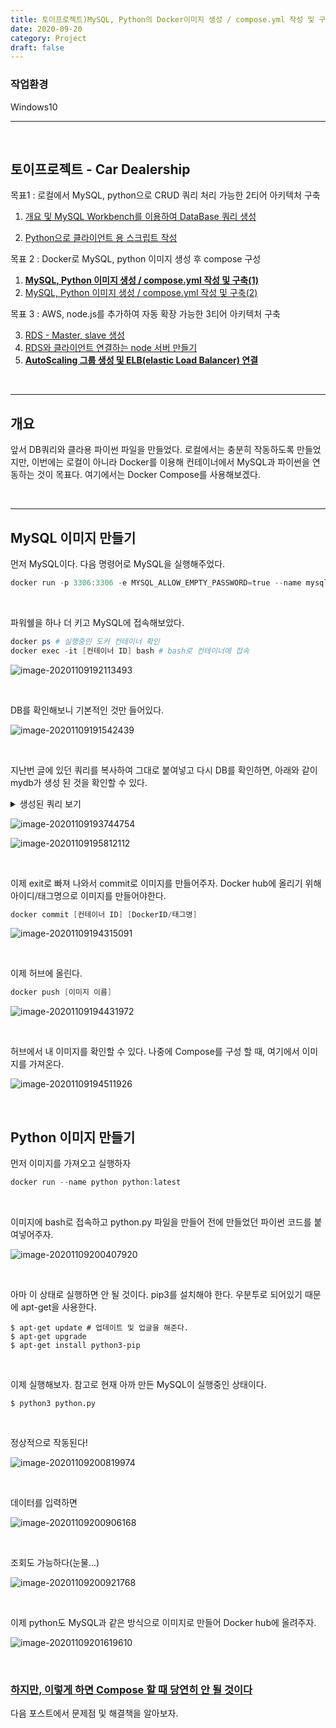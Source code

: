 ```yaml
---
title: 토이프로젝트)MySQL, Python의 Docker이미지 생성 / compose.yml 작성 및 구축(1)
date: 2020-09-20
category: Project
draft: false
---
```


### 작업환경

Windows10

---

<br/>

## 토이프로젝트 - Car Dealership

목표1 : 로컬에서 MySQL, python으로 CRUD 쿼리 처리 가능한 2티어 아키텍처 구축

1. [개요 및 MySQL Workbench를 이용하여 DataBase 쿼리 생성](https://jeonghoon.netlify.app/Project/miniproject/mini_query/)

2. [Python으로 클라이언트 용  스크립트 작성](https://jeonghoon.netlify.app/Project/miniproject/mini_python/)

목표 2 : Docker로 MySQL, python 이미지 생성 후 compose 구성

1. [**<u>MySQL, Python 이미지 생성 / compose.yml 작성 및 구축(1)</u>**](https://jeonghoon.netlify.app/Project/miniproject/mini_docker_images/)
2. [MySQL, Python 이미지 생성 / compose.yml 작성 및 구축(2)](https://jeonghoon.netlify.app/Project/miniproject/mini_docker_compose/)

목표 3 : AWS, node.js를 추가하여 자동 확장 가능한 3티어 아키텍처 구축

3. [RDS - Master, slave 생성](https://jeonghoon.netlify.app/Project/miniproject/mini_rds/)
4. [RDS와 클라이언트 연결하는 node 서버 만들기](https://jeonghoon.netlify.app/Project/miniproject/mini_node/)
5. [**<u>AutoScaling 그룹 생성 및 ELB(elastic Load Balancer) 연결</u>**](https://jeonghoon.netlify.app/Project/miniproject/mini_autoscaling/)

<br/>

---

## 개요

앞서 DB쿼리와 클라용 파이썬 파일을 만들었다. 로컬에서는 충분히 작동하도록 만들었지만, 이번에는 로컬이 아니라 Docker를 이용해 컨테이너에서 MySQL과 파이썬을 연동하는 것이 목표다. 여기에서는  Docker Compose를 사용해보겠다.

<br/>

---



## MySQL 이미지 만들기

먼저 MySQL이다. 다음 명령어로 MySQL을 실행해주었다. 

```powershell
docker run -p 3306:3306 -e MYSQL_ALLOW_EMPTY_PASSWORD=true --name mysql mysql:5.7
```

<br/>

파워쉘을 하나 더 키고 MySQL에 접속해보았다.

```powershell
docker ps # 실행중인 도커 컨테이너 확인
docker exec -it [컨테이너 ID] bash # bash로 컨테이너에 접속
```

![image-20201109192113493](mini_docker_images.assets/image-20201109192113493.png)

<br/>

DB를 확인해보니 기본적인 것만 들어있다.

![image-20201109191542439](mini_docker_images.assets/image-20201109191542439.png)

<br/>

지난번 글에 있던 쿼리를 복사하여 그대로 붙여넣고 다시 DB를 확인하면, 아래와 같이 mydb가 생성 된 것을 확인할 수 있다.

<details> <summary>생성된 쿼리 보기</summary> <div markdown="1">


```sql
-- MySQL Workbench Forward Engineering

SET @OLD_UNIQUE_CHECKS=@@UNIQUE_CHECKS, UNIQUE_CHECKS=0;
SET @OLD_FOREIGN_KEY_CHECKS=@@FOREIGN_KEY_CHECKS, FOREIGN_KEY_CHECKS=0;
SET @OLD_SQL_MODE=@@SQL_MODE, SQL_MODE='ONLY_FULL_GROUP_BY,STRICT_TRANS_TABLES,NO_ZERO_IN_DATE,NO_ZERO_DATE,ERROR_FOR_DIVISION_BY_ZERO,NO_ENGINE_SUBSTITUTION';

-- -----------------------------------------------------
-- Schema mydb
-- -----------------------------------------------------

-- -----------------------------------------------------
-- Schema mydb
-- -----------------------------------------------------
CREATE SCHEMA IF NOT EXISTS `mydb` DEFAULT CHARACTER SET utf8 ;
USE `mydb` ;

-- -----------------------------------------------------
-- Table `mydb`.`sales_person`
-- -----------------------------------------------------
CREATE TABLE IF NOT EXISTS `mydb`.`sales_person` (
  `sales_id` INT auto_increment,
  `sales_name` VARCHAR(45) NULL,
  `sales_phone`  VARCHAR(45) NULL,
  PRIMARY KEY (`sales_id`))
ENGINE = InnoDB;


-- -----------------------------------------------------
-- Table `mydb`.`Car`
-- -----------------------------------------------------
CREATE TABLE IF NOT EXISTS `mydb`.`Car` (
  `car_id` INT auto_increment,
  `car_name` varchar(50),
  `color` VARCHAR(45) NULL,
  `made_by` VARCHAR(45) NULL,
  `sales` varchar(50) default 'onSale',
  PRIMARY KEY (`car_id`))
ENGINE = InnoDB;


-- -----------------------------------------------------
-- Table `mydb`.`Customer`
-- -----------------------------------------------------
CREATE TABLE IF NOT EXISTS `mydb`.`Customer` (
  `cust_id` INT auto_increment,
  `cust_name` VARCHAR(45) NULL,
  `cust_phone` VARCHAR(45) NULL,
  `cust_birth` int NULL,
  PRIMARY KEY (`cust_id`))
ENGINE = InnoDB;


-- -----------------------------------------------------
-- Table `mydb`.`Sales_invoice`
-- -----------------------------------------------------
CREATE TABLE IF NOT EXISTS `mydb`.`Sales_invoice` (
  `invoice_number` INT auto_increment,
  `sales_id` INT NOT NULL,
  `cust_id` INT NOT NULL,
  `car_id` INT NOT NULL,
  PRIMARY KEY (`invoice_number`),
  INDEX `fk_Sales_invoice_sales_person1_idx` (`sales_id` ASC) ,
  INDEX `fk_Sales_invoice_Customer1_idx` (`cust_id` ASC) ,
  INDEX `fk_Sales_invoice_Car1_idx` (`car_id` ASC) ,
  CONSTRAINT `fk_Sales_invoice_sales_person1`
    FOREIGN KEY (`sales_id`)
    REFERENCES `mydb`.`sales_person` (`sales_id`)
    ON DELETE NO ACTION
    ON UPDATE NO ACTION,
  CONSTRAINT `fk_Sales_invoice_Customer1`
    FOREIGN KEY (`cust_id`)
    REFERENCES `mydb`.`Customer` (`cust_id`)
    ON DELETE NO ACTION
    ON UPDATE NO ACTION,
  CONSTRAINT `fk_Sales_invoice_Car1`
    FOREIGN KEY (`car_id`)
    REFERENCES `mydb`.`Car` (`car_id`)
    ON DELETE NO ACTION
    ON UPDATE NO ACTION)
ENGINE = InnoDB;


-- -----------------------------------------------------
-- Table `mydb`.`Service_ticket`
-- -----------------------------------------------------
CREATE TABLE IF NOT EXISTS `mydb`.`Service_ticket` (
  `Service_ticket_id` INT auto_increment,
  `price` VARCHAR(45) NULL,
  `cust_id` INT NOT NULL,
  `car_id` INT NOT NULL,
  PRIMARY KEY (`Service_ticket_id`, `car_id`),
  INDEX `fk_Service_ticket_Customer1_idx` (`cust_id` ASC) ,
  INDEX `fk_Service_ticket_Car1_idx` (`car_id` ASC) ,
  CONSTRAINT `fk_Service_ticket_Customer1`
    FOREIGN KEY (`cust_id`)
    REFERENCES `mydb`.`Customer` (`cust_id`)
    ON DELETE NO ACTION
    ON UPDATE NO ACTION,
  CONSTRAINT `fk_Service_ticket_Car1`
    FOREIGN KEY (`car_id`)
    REFERENCES `mydb`.`Car` (`car_id`)
    ON DELETE NO ACTION
    ON UPDATE NO ACTION)
ENGINE = InnoDB;


-- -----------------------------------------------------
-- Table `mydb`.`mechanics`
-- -----------------------------------------------------
CREATE TABLE IF NOT EXISTS `mydb`.`mechanics` (
  `mechanic_id` varchar(45) not null,
  `mechanic_name` VARCHAR(45) NULL,
  `MON` VARCHAR(45) NULL,
  `TUE` VARCHAR(45) NULL,
  `WED` VARCHAR(45) NULL,
  `THU` VARCHAR(45) NULL,
  `FRI` VARCHAR(45) NULL,
  PRIMARY KEY (`mechanic_id`))
ENGINE = InnoDB;


-- -----------------------------------------------------
-- Table `mydb`.`part`
-- -----------------------------------------------------
CREATE TABLE IF NOT EXISTS `mydb`.`part` (
  `part_id` INT auto_increment,
  PRIMARY KEY (`part_id`))
ENGINE = InnoDB;


-- -----------------------------------------------------
-- Table `mydb`.`Used_part`
-- -----------------------------------------------------
CREATE TABLE IF NOT EXISTS `mydb`.`Used_part` (
  `used_part_id`int auto_increment,
  `part_id` INT NOT NULL,
  `Service_ticket_id` INT NOT NULL,
  PRIMARY KEY (`used_part_id`, `part_id`, `Service_ticket_id`),
  INDEX `fk_part_has_Service_ticket_Service_ticket1_idx` (`Service_ticket_id` ASC) ,
  INDEX `fk_part_has_Service_ticket_part1_idx` (`part_id` ASC) ,
  CONSTRAINT `fk_part_has_Service_ticket_part1`
    FOREIGN KEY (`part_id`)
    REFERENCES `mydb`.`part` (`part_id`)
    ON DELETE NO ACTION
    ON UPDATE NO ACTION,
  CONSTRAINT `fk_part_has_Service_ticket_Service_ticket1`
    FOREIGN KEY (`Service_ticket_id`)
    REFERENCES `mydb`.`Service_ticket` (`Service_ticket_id`)
    ON DELETE NO ACTION
    ON UPDATE NO ACTION)
ENGINE = InnoDB;


-- -----------------------------------------------------
-- Table `mydb`.`service`
-- -----------------------------------------------------
CREATE TABLE IF NOT EXISTS `mydb`.`service` (
  `service_id` INT auto_increment,
  PRIMARY KEY (`service_id`))
ENGINE = InnoDB;


-- -----------------------------------------------------
-- Table `mydb`.`mechanics_service`
-- -----------------------------------------------------
CREATE TABLE IF NOT EXISTS `mydb`.`mechanics_service` (
  `mechanics_service_id` int auto_increment,
  `mechanic_id` varchar(45) not null,
  `ticket_Service_ticket_id` INT NOT NULL,
  `service_service_id` INT NOT NULL,
  PRIMARY KEY (`mechanics_service_id`, `mechanic_id`, `ticket_Service_ticket_id`, `service_service_id`),
  INDEX `fk_mechanics_has_Service_ticket_Service_ticket1_idx` (`ticket_Service_ticket_id` ASC) ,
  INDEX `fk_mechanics_has_Service_ticket_mechanics1_idx` (`mechanic_id` ASC) ,
  INDEX `fk_mechanics(1)_service1_idx` (`service_service_id` ASC) ,
  CONSTRAINT `fk_mechanics_has_Service_ticket_mechanics1`
    FOREIGN KEY (`mechanic_id`)
    REFERENCES `mydb`.`mechanics` (`mechanic_id`)
    ON DELETE NO ACTION
    ON UPDATE NO ACTION,
  CONSTRAINT `fk_mechanics_has_Service_ticket_Service_ticket1`
    FOREIGN KEY (`ticket_Service_ticket_id`)
    REFERENCES `mydb`.`Service_ticket` (`Service_ticket_id`)
    ON DELETE NO ACTION
    ON UPDATE NO ACTION,
  CONSTRAINT `fk_mechanics(1)_service1`
    FOREIGN KEY (`service_service_id`)
    REFERENCES `mydb`.`service` (`service_id`)
    ON DELETE NO ACTION
    ON UPDATE NO ACTION)
ENGINE = InnoDB;


SET SQL_MODE=@OLD_SQL_MODE;
SET FOREIGN_KEY_CHECKS=@OLD_FOREIGN_KEY_CHECKS;
SET UNIQUE_CHECKS=@OLD_UNIQUE_CHECKS;
```

</div> </details>

![image-20201109193744754](mini_docker_images.assets/image-20201109193744754.png)

![image-20201109195812112](mini_docker_images.assets/image-20201109195812112.png)

<br/>

이제 exit로 빠져 나와서 commit로 이미지를 만들어주자. Docker hub에 올리기 위해 아이디/태그명으로 이미지를 만들어야한다.

```powershell
docker commit [컨테이너 ID] [DockerID/태그명]
```

![image-20201109194315091](mini_docker_images.assets/image-20201109194315091.png)

<br/>

이제 허브에 올린다. 

```powershell
docker push [이미지 이름]
```

![image-20201109194431972](mini_docker_images.assets/image-20201109194431972.png)

<br/>

허브에서 내 이미지를 확인할 수 있다. 나중에 Compose를 구성 할 때, 여기에서 이미지를 가져온다.

![image-20201109194511926](mini_docker_images.assets/image-20201109194511926.png)

<br/>

## Python 이미지 만들기

먼저 이미지를 가져오고 실행하자

```powershell
docker run --name python python:latest
```

<br/>

이미지에 bash로 접속하고 python.py 파일을 만들어 전에 만들었던 파이썬 코드를 붙여넣어주자.

![image-20201109200407920](mini_docker_images.assets/image-20201109200407920.png)

<br/>

아마 이 상태로 실행하면 안 될 것이다. pip3를 설치해야 한다. 우분투로 되어있기 때문에 apt-get을 사용한다.

```shell
$ apt-get update # 업데이트 및 업글을 해준다.
$ apt-get upgrade
$ apt-get install python3-pip
```

<br/>

이제 실행해보자. 참고로 현재 아까 만든 MySQL이 실행중인 상태이다.

```shell
$ python3 python.py
```

<br/>

정상적으로 작동된다!

![image-20201109200819974](mini_docker_images.assets/image-20201109200819974.png)

<br/>

데이터를 입력하면

![image-20201109200906168](mini_docker_images.assets/image-20201109200906168.png)

<br/>

조회도 가능하다(눈물...)

![image-20201109200921768](mini_docker_images.assets/image-20201109200921768.png)

<br/>

이제 python도 MySQL과 같은 방식으로 이미지로 만들어 Docker hub에 올려주자.

![image-20201109201619610](mini_docker_images.assets/image-20201109201619610.png)

<br/>

### <u>하지만, 이렇게 하면 Compose 할 때 당연히 안 될 것이다 </u>

다음 포스트에서 문제점 및 해결책을 알아보자.